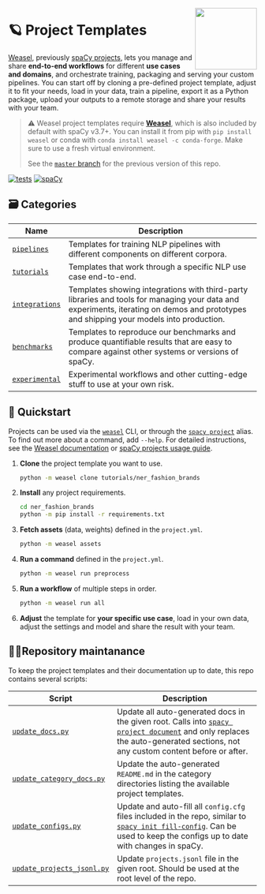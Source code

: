 <a href="https://explosion.ai"><img src="https://explosion.ai/assets/img/logo.svg" width="125" height="125" align="right" /></a>

# 🪐 Project Templates

[Weasel](https://github.com/explosion/weasel), previously
[spaCy projects](https://spacy.io/usage/projects), lets you manage and share
**end-to-end workflows** for different **use cases and domains**, and
orchestrate training, packaging and serving your custom pipelines. You can start
off by cloning a pre-defined project template, adjust it to fit your needs, load
in your data, train a pipeline, export it as a Python package, upload your
outputs to a remote storage and share your results with your team.

> ⚠️ Weasel project templates require
> [**Weasel**](https://github.com/explosion/weasel), which is also included by
> default with spaCy v3.7+. You can install it from pip with
> `pip install weasel` or conda with `conda install weasel -c conda-forge`. Make
> sure to use a fresh virtual environment.
>
> See the [`master` branch](https://github.com/explosion/projects/tree/master)
> for the previous version of this repo.

[![tests](https://github.com/explosion/projects/actions/workflows/tests.yml/badge.svg)](https://github.com/explosion/projects/actions/workflows/tests.yml)
[![spaCy](https://img.shields.io/static/v1?label=made%20with%20%E2%9D%A4%20and&message=spaCy&color=09a3d5&style=flat-square)](https://spacy.io)

## 🗃 Categories

| Name                           | Description                                                                                                                                                                             |
| ------------------------------ | --------------------------------------------------------------------------------------------------------------------------------------------------------------------------------------- |
| [`pipelines`](pipelines)       | Templates for training NLP pipelines with different components on different corpora.                                                                                                    |
| [`tutorials`](tutorials)       | Templates that work through a specific NLP use case end-to-end.                                                                                                                         |
| [`integrations`](integrations) | Templates showing integrations with third-party libraries and tools for managing your data and experiments, iterating on demos and prototypes and shipping your models into production. |
| [`benchmarks`](benchmarks)     | Templates to reproduce our benchmarks and produce quantifiable results that are easy to compare against other systems or versions of spaCy.                                             |
| [`experimental`](experimental) | Experimental workflows and other cutting-edge stuff to use at your own risk.                                                                                                            |

## 🚀 Quickstart

Projects can be used via the
[`weasel`](https://github.com/explosion/weasel/blob/main/docs/cli.md) CLI, or
through the [`spacy project`](https://spacy.io/api/cli#project) alias. To find
out more about a command, add `--help`. For detailed instructions, see the
[Weasel documentation](https://github.com/explosion/weasel/tree/main#-documentation)
or [spaCy projects usage guide](https://spacy.io/usage/projects).

1. **Clone** the project template you want to use.
   ```bash
   python -m weasel clone tutorials/ner_fashion_brands
   ```
2. **Install** any project requirements.
   ```bash
   cd ner_fashion_brands
   python -m pip install -r requirements.txt
   ```
3. **Fetch assets** (data, weights) defined in the `project.yml`.
   ```bash
   python -m weasel assets
   ```
4. **Run a command** defined in the `project.yml`.
   ```bash
   python -m weasel run preprocess
   ```
5. **Run a workflow** of multiple steps in order.
   ```bash
   python -m weasel run all
   ```
6. **Adjust** the template for **your specific use case**, load in your own
   data, adjust the settings and model and share the result with your team.

## 👷‍♀️Repository maintanance

To keep the project templates and their documentation up to date, this repo
contains several scripts:

| Script                                                         | Description                                                                                                                                                                                                               |
| -------------------------------------------------------------- | ------------------------------------------------------------------------------------------------------------------------------------------------------------------------------------------------------------------------- |
| [`update_docs.py`](.github/update_docs.py)                     | Update all auto-generated docs in the given root. Calls into [`spacy project document`](https://spacy.io/api/cli#project-document) and only replaces the auto-generated sections, not any custom content before or after. |
| [`update_category_docs.py`](.github/update_category_docs.py)   | Update the auto-generated `README.md` in the category directories listing the available project templates.                                                                                                                |
| [`update_configs.py`](.github/update_configs.py)               | Update and auto-fill all `config.cfg` files included in the repo, similar to [`spacy init fill-config`](https://spacy.io/api/cli#init-fill-config). Can be used to keep the configs up to date with changes in spaCy.     |
| [`update_projects_jsonl.py`](.github/update_projects_jsonl.py) | Update `projects.jsonl` file in the given root. Should be used at the root level of the repo.                                                                                                                             |
